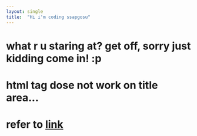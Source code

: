 ```yaml
---
layout: single
title:  "Hi i'm coding ssapgosu"
---
```


# what r u staring at? get off, <strong>sorry just kidding come in!</strong> :p
# html tag dose not work on title area...
# refer to [link](https://www.youtube.com/watch?v=ACzFIAOsfpM, "youtube link")

